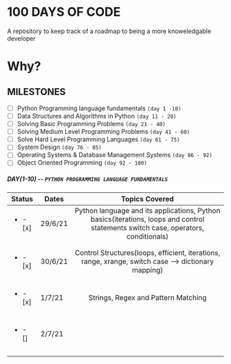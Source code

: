 # 100 DAYS OF CODE

A repository to keep track of a roadmap to being a more knoweledgable developer

# Why?

## MILESTONES
- [ ] Python Programming language fundamentals `(day 1 -10)`
- [ ] Data Structures and Algorithms in Python `(day 11 - 20)`
- [ ] Solving Basic Programming Problems `(day 21 - 40)`
- [ ] Solving Medium Level Programming Problems `(day 41 - 60)`
- [ ] Solve Hard Level Programming Languages `(day 61 - 75)`
- [ ] System Design `(day 76 - 85)`
- [ ] Operating Systems & Database Management Systems `(day 86 - 92)`
- [ ] Object Oriented Programming `(day 92 - 100)`

##### DAY(1-10) -- `PYTHON PROGRAMMING LANGUAGE FUNDAMENTALS`

| Status                   | Dates   |                                                           Topics Covered                                                           |
| ------------------------ | ------- | :--------------------------------------------------------------------------------------------------------------------------------: |
| <ul><li>- [x] </li></ul> | 29/6/21 | Python language and its applications, Python basics(iterations, loops and control statements switch case, operators, conditionals) |
|                          |         |                                                                                                                                    |
| <ul><li>- [x] </li></ul> | 30/6/21 |                Control Structures(loops, efficient, iterations, range, xrange, switch case --> dictionary mapping)                 |
|                          |         |                                                                                                                                    |
| <ul><li>- [x] </li></ul> | 1/7/21  |                                                Strings, Regex and Pattern Matching                                                 |
|                          |         |                                                                                                                                    |
| <ul><li>- [] </li></ul>  | 2/7/21  |                                                                                                                                    |
|                          |         |                                                                                                                                    |
|                          |         |                                                                                                                                    |
